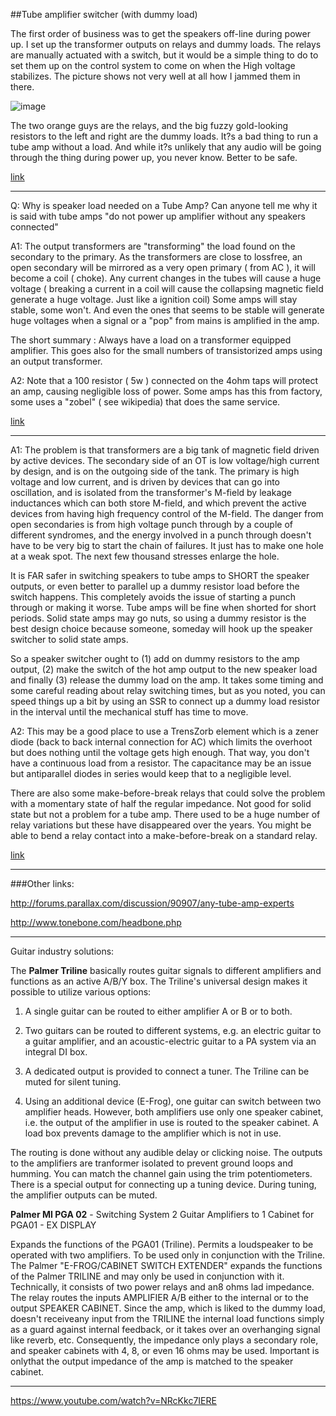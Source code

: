 ##Tube amplifier switcher (with dummy load)

The first order of business was to get the speakers off-line during power up. I set up the transformer outputs on relays and dummy loads. The relays are manually actuated with a switch, but it would be a simple thing to do to set them up on the control system to come on when the High voltage stabilizes. The picture shows not very well at all how I jammed them in there.

![image](https://www.sparkfun.com/images/tutorials/Amp/Amp-3.jpg)

The two orange guys are the relays, and the big fuzzy gold-looking resistors to the left and right are the dummy loads. It?s a bad thing to run a tube amp without a load. And while it?s unlikely that any audio will be going through the thing during power up, you never know. Better to be safe.

[link](https://www.sparkfun.com/tutorials/89)

---
Q:
Why is speaker load needed on a Tube Amp?
Can anyone tell me why it is said with tube amps "do not power up amplifier without any speakers connected"

A1:
The output transformers are "transforming" the load found on the secondary to the primary. As the 
transformers are close to lossfree, an open secondary will be mirrored as a very open primary ( from AC ),
it will become a coil ( choke).
Any current changes in the tubes will cause a huge voltage ( breaking a current in a coil will 
cause the collapsing magnetic field generate a huge voltage. Just like a ignition coil)
Some amps will stay stable, some won't. And even the ones that seems to be stable will
generate huge voltages when a signal or a "pop" from mains is amplified in the amp.

The short summary : Always have a load on a transformer equipped amplifier. This goes also
for the small numbers of transistorized amps using an output transformer.

A2:
Note that a 100 resistor ( 5w ) connected on the 4ohm taps will protect an amp, causing 
negligible loss of power. Some amps has this from factory, some uses a "zobel" ( see wikipedia) that
does the same service.

[link](http://audiokarma.org/forums/index.php?threads/why-is-speaker-load-needed-on-a-tube-amp.702686/)

---

A1:
The problem is that transformers are a big tank of magnetic field driven by active devices. The secondary side of an OT is low voltage/high current by design, and is on the outgoing side of the tank. The primary is high voltage and low current, and is driven by devices that can go into oscillation, and is isolated from the transformer's M-field by leakage inductances which can both store M-field, and which prevent the active devices from having high frequency control of the M-field. The danger from open secondaries is from high voltage punch through by a couple of different syndromes, and the energy involved in a punch through doesn't have to be very big to start the chain of failures. It just has to make one hole at a weak spot. The next few thousand stresses enlarge the hole. 

It is FAR safer in switching speakers to tube amps to SHORT the speaker outputs, or even better to parallel up a dummy resistor load before the switch happens. This completely avoids the issue of starting a punch through or making it worse. Tube amps will be fine when shorted for short periods. Solid state amps may go nuts, so using a dummy resistor is the best design choice because someone, someday will hook up the speaker switcher to solid state amps. 

So a speaker switcher ought to (1) add on dummy resistors to the amp output, (2) make the switch of the hot amp output to the new speaker load and finally (3) release the dummy load on the amp. It takes some timing and some careful reading about relay switching times, but as you noted, you can speed things up a bit by using an SSR to connect up a dummy load resistor in the interval until the mechanical stuff has time to move.

A2:
This may be a good place to use a TrensZorb element which is a zener diode (back to back internal connection for AC) which limits the overhoot but does nothing until the voltage gets high enough.  That way, you don't have a continuous load from a resistor.  The capacitance may be an issue but antiparallel diodes in series would keep that to a negligible level.

There are also some make-before-break relays that could solve the problem with a momentary state of half the regular impedance.  Not good for solid state but not a problem for a tube amp.  There used to be a huge number of relay variations but these have disappeared over the years.  You might be able to bend a relay contact into a make-before-break on a standard relay.

[link](http://www.diystompboxes.com/smfforum/index.php?topic=109202.5;wap2)

---

###Other links:

http://forums.parallax.com/discussion/90907/any-tube-amp-experts

http://www.tonebone.com/headbone.php

---

Guitar industry solutions:

The **Palmer Triline** basically routes guitar signals to different amplifiers and functions as an active A/B/Y box. The Triline's universal design makes it possible to utilize various options:

1. A single guitar can be routed to either amplifier A or B or to both.
2. Two guitars can be routed to different systems, e.g. an electric guitar to a guitar amplifier, and an acoustic-electric guitar to a PA system via an integral DI box.

3. A dedicated output is provided to connect a tuner. The Triline can be muted for silent tuning.

4. Using an additional device (E-Frog), one guitar can switch between two amplifier heads. However, both amplifiers use only one speaker cabinet, i.e. the output of the amplifier in use is routed to the speaker cabinet. A load box prevents damage to the amplifier which is not in use.

The routing is done without any audible delay or clicking noise. The outputs to the amplifiers are tranformer isolated to prevent ground loops and humming. You can match the channel gain using the trim potentiometers. There is a special output for connecting up a tuning device. During tuning, the amplifier outputs can be muted.

**Palmer MI PGA 02** - Switching System 2 Guitar Amplifiers to 1 Cabinet for PGA01 - EX DISPLAY

Expands the functions of the PGA01 (Triline). Permits a loudspeaker to be operated with two amplifiers. To be used only in conjunction with the Triline. The Palmer "E-FROG/CABINET SWITCH EXTENDER" expands the functions of the Palmer TRILINE and may only be used in conjunction with it. Technically, it consists of two power relays and an8 ohms lad impedance. The relay routes the inputs AMPLIFIER A/B either to the internal or to the output SPEAKER CABINET. Since the amp, which is liked to the dummy load, doesn't receiveany input from the TRILINE the internal load functions simply as a guard against internal feedback, or it takes over an overhanging signal like reverb, etc. Consequently, the impedance only plays a secondary role, and speaker cabinets with 4, 8, or even 16 ohms may be used. Important is onlythat the output impedance of the amp is matched to the speaker cabinet.

---

https://www.youtube.com/watch?v=NRcKkc7IERE

